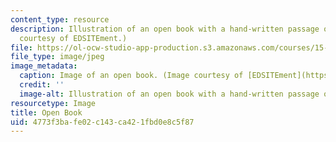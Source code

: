 ```yaml
---
content_type: resource
description: Illustration of an open book with a hand-written passage overlaid. (Image
  courtesy of EDSITEment.)
file: https://ol-ocw-studio-app-production.s3.amazonaws.com/courses/15-269b-literature-ethics-and-authority-fall-2002/4773f3bafe02c143ca421fbd0e8c5f87_15-269bf02.jpg
file_type: image/jpeg
image_metadata:
  caption: Image of an open book. (Image courtesy of [EDSITEment](https://edsitement.neh.gov/).)
  credit: ''
  image-alt: Illustration of an open book with a hand-written passage overlaid.
resourcetype: Image
title: Open Book
uid: 4773f3ba-fe02-c143-ca42-1fbd0e8c5f87
---
```

